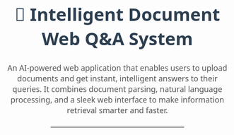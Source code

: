 <h1 style="font-family: 'Segoe UI', Tahoma, Geneva, Verdana, sans-serif; 
           text-align: center; 
           color: #2c3e50; 
           font-size: 2.5rem; 
           margin-top: 20px;">
  🧠 Intelligent Document Web Q&A System
</h1>

<p style="font-family: 'Segoe UI', Tahoma, Geneva, Verdana, sans-serif; 
          text-align: center; 
          color: #555; 
          font-size: 1.1rem; 
          max-width: 700px; 
          margin: 10px auto;">
  An AI-powered web application that enables users to upload documents and get instant, intelligent answers to their queries. 
  It combines document parsing, natural language processing, and a sleek web interface to make information retrieval smarter and faster.
</p>

<hr style="width: 60%; border: 1px solid #eee; margin: 25px auto;">
